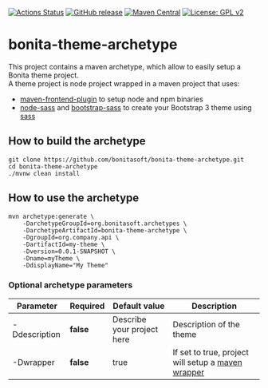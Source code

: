 [![Actions Status](https://github.com/bonitasoft/bonita-theme-archetype/workflows/Build/badge.svg)](https://github.com/bonitasoft/bonita-theme-archetype/actions?query=workflow%3ABuild)
[![GitHub release](https://img.shields.io/github/v/release/bonitasoft/bonita-theme-archetype?color=blue&label=Release&include_prereleases)](https://github.com/bonitasoft/bonita-theme-archetype/releases)
[![Maven Central](https://img.shields.io/maven-central/v/org.bonitasoft.archetypes/bonita-theme-archetype.svg?label=Maven%20Central&color=orange)](https://search.maven.org/search?q=g:%22org.bonitasoft.archetypes%22%20AND%20a:%22bonita-theme-archetype%22)
[![License: GPL v2](https://img.shields.io/badge/License-GPL%20v2-yellow.svg)](https://www.gnu.org/licenses/old-licenses/gpl-2.0.en.html)

# bonita-theme-archetype

This project contains a maven archetype, which allow to easily setup a Bonita theme project.  
A theme project is node project wrapped in a maven project that uses:
* [maven-frontend-plugin](https://github.com/eirslett/frontend-maven-plugin) to setup node and npm binaries
* [node-sass](https://www.npmjs.com/package/node-sass) and [bootstrap-sass](https://www.npmjs.com/package/bootstrap-sass) to create your Bootstrap 3 theme using [sass](https://sass-lang.com/)

## How to build the archetype

```
git clone https://github.com/bonitasoft/bonita-theme-archetype.git
cd bonita-theme-archetype
./mvnw clean install
```

## How to use the archetype

```
mvn archetype:generate \
    -DarchetypeGroupId=org.bonitasoft.archetypes \
    -DarchetypeArtifactId=bonita-theme-archetype \
    -DgroupId=org.company.api \
    -DartifactId=my-theme \
    -Dversion=0.0.1-SNAPSHOT \
    -Dname=myTheme \
    -DdisplayName="My Theme" 
```

### Optional archetype parameters


| Parameter         | Required   | Default value                     | Description             |
| ------------------|------------|-----------------------------------|-------------------------|
| -Ddescription     | __false__  |     Describe your project here    | Description of the theme|
| -Dwrapper         | __false__  | true                              | If set to true, project will setup a [maven wrapper](https://github.com/takari/maven-wrapper)|